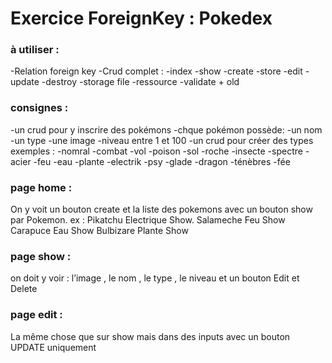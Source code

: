 # Exercice ForeignKey : Pokedex
### à utiliser : 
-Relation foreign key
-Crud complet : 
    -index
    -show
    -create
    -store
    -edit
    -update
    -destroy
-storage file
-ressource
-validate + old

### consignes : 
-un crud pour y inscrire des pokémons 
    -chque pokémon possède: 
        -un nom
        -un type
        -une image
        -niveau entre 1 et 100
-un crud pour créer des types exemples : 
    -nomral
    -combat
    -vol
    -poison
    -sol
    -roche
    -insecte
    -spectre
    -acier
    -feu
    -eau
    -plante
    -electrik
    -psy
    -glade
    -dragon
    -ténèbres
    -fée

### page home :
On y voit un bouton create et la liste des pokemons avec un bouton show par Pokemon. ex : 
Pikatchu Electrique Show.
Salameche Feu Show
Carapuce Eau Show
Bulbizare Plante Show

### page show : 
on doit y voir : l’image , le nom , le type , le niveau et un bouton Edit et Delete

### page edit : 
La même chose que sur show mais dans des inputs avec un bouton UPDATE uniquement
